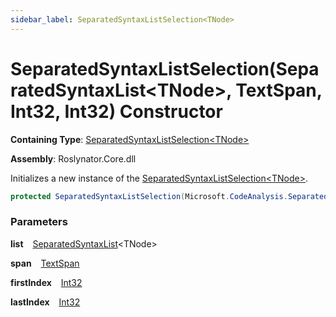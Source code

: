 ```yaml
---
sidebar_label: SeparatedSyntaxListSelection<TNode>
---
```


# SeparatedSyntaxListSelection\(SeparatedSyntaxList&lt;TNode&gt;, TextSpan, Int32, Int32\) Constructor

**Containing Type**: [SeparatedSyntaxListSelection&lt;TNode&gt;](../index.md)

**Assembly**: Roslynator\.Core\.dll

  
Initializes a new instance of the [SeparatedSyntaxListSelection&lt;TNode&gt;](../index.md)\.

```csharp
protected SeparatedSyntaxListSelection(Microsoft.CodeAnalysis.SeparatedSyntaxList<TNode> list, Microsoft.CodeAnalysis.Text.TextSpan span, int firstIndex, int lastIndex)
```

### Parameters

**list** &ensp; [SeparatedSyntaxList](https://docs.microsoft.com/en-us/dotnet/api/microsoft.codeanalysis.separatedsyntaxlist-1)&lt;TNode&gt;

**span** &ensp; [TextSpan](https://docs.microsoft.com/en-us/dotnet/api/microsoft.codeanalysis.text.textspan)

**firstIndex** &ensp; [Int32](https://docs.microsoft.com/en-us/dotnet/api/system.int32)

**lastIndex** &ensp; [Int32](https://docs.microsoft.com/en-us/dotnet/api/system.int32)